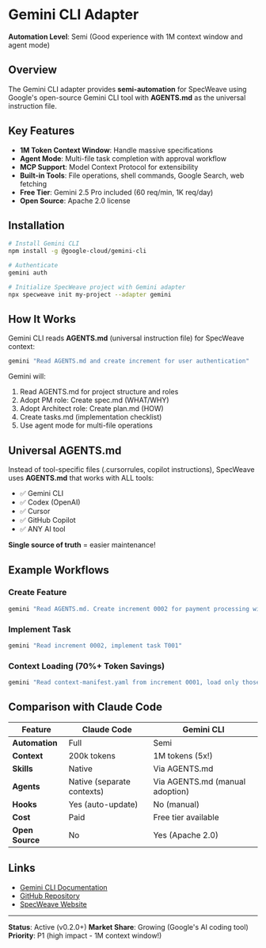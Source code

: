 # Gemini CLI Adapter

**Automation Level**: Semi (Good experience with 1M context window and agent mode)

## Overview

The Gemini CLI adapter provides **semi-automation** for SpecWeave using Google's open-source Gemini CLI tool with **AGENTS.md** as the universal instruction file.

## Key Features

- **1M Token Context Window**: Handle massive specifications
- **Agent Mode**: Multi-file task completion with approval workflow
- **MCP Support**: Model Context Protocol for extensibility
- **Built-in Tools**: File operations, shell commands, Google Search, web fetching
- **Free Tier**: Gemini 2.5 Pro included (60 req/min, 1K req/day)
- **Open Source**: Apache 2.0 license

## Installation

```bash
# Install Gemini CLI
npm install -g @google-cloud/gemini-cli

# Authenticate
gemini auth

# Initialize SpecWeave project with Gemini adapter
npx specweave init my-project --adapter gemini
```

## How It Works

Gemini CLI reads **AGENTS.md** (universal instruction file) for SpecWeave context:

```bash
gemini "Read AGENTS.md and create increment for user authentication"
```

Gemini will:
1. Read AGENTS.md for project structure and roles
2. Adopt PM role: Create spec.md (WHAT/WHY)
3. Adopt Architect role: Create plan.md (HOW)
4. Create tasks.md (implementation checklist)
5. Use agent mode for multi-file operations

## Universal AGENTS.md

Instead of tool-specific files (.cursorrules, copilot instructions), SpecWeave uses **AGENTS.md** that works with ALL tools:

- ✅ Gemini CLI
- ✅ Codex (OpenAI)
- ✅ Cursor
- ✅ GitHub Copilot
- ✅ ANY AI tool

**Single source of truth** = easier maintenance!

## Example Workflows

### Create Feature
```bash
gemini "Read AGENTS.md. Create increment 0002 for payment processing with Stripe."
```

### Implement Task
```bash
gemini "Read increment 0002, implement task T001"
```

### Context Loading (70%+ Token Savings)
```bash
gemini "Read context-manifest.yaml from increment 0001, load only those files, then implement T001"
```

## Comparison with Claude Code

| Feature | Claude Code | Gemini CLI |
|---------|-------------|------------|
| **Automation** | Full | Semi |
| **Context** | 200k tokens | 1M tokens (5x!) |
| **Skills** | Native | Via AGENTS.md |
| **Agents** | Native (separate contexts) | Via AGENTS.md (manual adoption) |
| **Hooks** | Yes (auto-update) | No (manual) |
| **Cost** | Paid | Free tier available |
| **Open Source** | No | Yes (Apache 2.0) |

## Links

- [Gemini CLI Documentation](https://developers.google.com/gemini-code-assist/docs/gemini-cli)
- [GitHub Repository](https://github.com/google-gemini/gemini-cli)
- [SpecWeave Website](https://spec-weave.com)

---

**Status**: Active (v0.2.0+)
**Market Share**: Growing (Google's AI coding tool)
**Priority**: P1 (high impact - 1M context window!)
